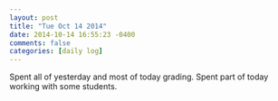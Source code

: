 ```yaml
---
layout: post
title: "Tue Oct 14 2014"
date: 2014-10-14 16:55:23 -0400
comments: false
categories: [daily log]
---
```


Spent all of yesterday and most of today grading. Spent part of today working
with some students.
